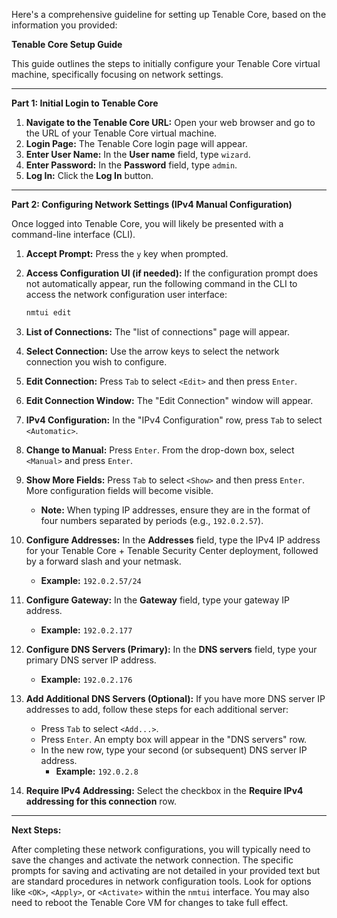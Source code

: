 Here's a comprehensive guideline for setting up Tenable Core, based on the information you provided:

**Tenable Core Setup Guide**

This guide outlines the steps to initially configure your Tenable Core virtual machine, specifically focusing on network settings.

-----

**Part 1: Initial Login to Tenable Core**

1.  **Navigate to the Tenable Core URL:** Open your web browser and go to the URL of your Tenable Core virtual machine.
2.  **Login Page:** The Tenable Core login page will appear.
3.  **Enter User Name:** In the **User name** field, type `wizard`.
4.  **Enter Password:** In the **Password** field, type `admin`.
5.  **Log In:** Click the **Log In** button.

-----

**Part 2: Configuring Network Settings (IPv4 Manual Configuration)**

Once logged into Tenable Core, you will likely be presented with a command-line interface (CLI).

1.  **Accept Prompt:** Press the `y` key when prompted.

2.  **Access Configuration UI (if needed):** If the configuration prompt does not automatically appear, run the following command in the CLI to access the network configuration user interface:

    ```bash
    nmtui edit
    ```

3.  **List of Connections:** The "list of connections" page will appear.

4.  **Select Connection:** Use the arrow keys to select the network connection you wish to configure.

5.  **Edit Connection:** Press `Tab` to select `<Edit>` and then press `Enter`.

6.  **Edit Connection Window:** The "Edit Connection" window will appear.

7.  **IPv4 Configuration:** In the "IPv4 Configuration" row, press `Tab` to select `<Automatic>`.

8.  **Change to Manual:** Press `Enter`. From the drop-down box, select `<Manual>` and press `Enter`.

9.  **Show More Fields:** Press `Tab` to select `<Show>` and then press `Enter`. More configuration fields will become visible.

      * **Note:** When typing IP addresses, ensure they are in the format of four numbers separated by periods (e.g., `192.0.2.57`).

10. **Configure Addresses:** In the **Addresses** field, type the IPv4 IP address for your Tenable Core + Tenable Security Center deployment, followed by a forward slash and your netmask.

      * **Example:** `192.0.2.57/24`

11. **Configure Gateway:** In the **Gateway** field, type your gateway IP address.

      * **Example:** `192.0.2.177`

12. **Configure DNS Servers (Primary):** In the **DNS servers** field, type your primary DNS server IP address.

      * **Example:** `192.0.2.176`

13. **Add Additional DNS Servers (Optional):** If you have more DNS server IP addresses to add, follow these steps for each additional server:

      * Press `Tab` to select `<Add...>`.
      * Press `Enter`. An empty box will appear in the "DNS servers" row.
      * In the new row, type your second (or subsequent) DNS server IP address.
          * **Example:** `192.0.2.8`

14. **Require IPv4 Addressing:** Select the checkbox in the **Require IPv4 addressing for this connection** row.

-----

**Next Steps:**

After completing these network configurations, you will typically need to save the changes and activate the network connection. The specific prompts for saving and activating are not detailed in your provided text but are standard procedures in network configuration tools. Look for options like `<OK>`, `<Apply>`, or `<Activate>` within the `nmtui` interface. You may also need to reboot the Tenable Core VM for changes to take full effect.
